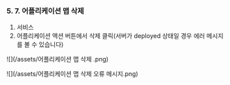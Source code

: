 ### 5. 7. 어플리케이션 맵 삭제

1. 서비스
2. 어플리케이션 액션 버튼에서 삭제 클릭\(서버가 deployed 상태일 경우 에러 메시지를 볼 수 있습니다\)

![](/assets/어플리케이션 맵 삭제 .png)

![](/assets/어플리케이션 맵 삭제 오류 메시지.png)

